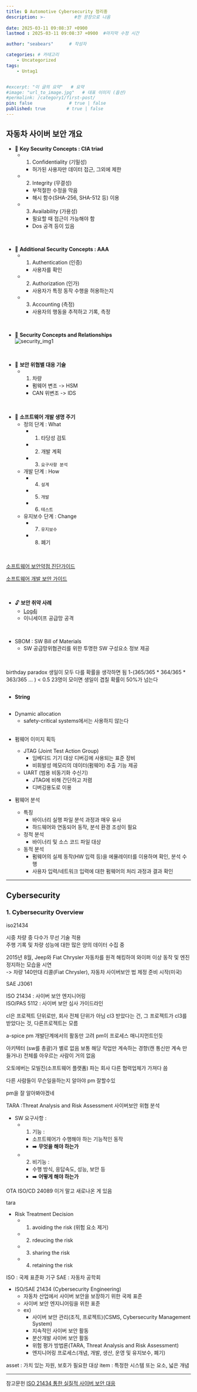 ```yaml
---
title: 🔒 Automotive Cybersecurity 정리중
description: >-           #한 문장으로 나옴
  
date: 2025-03-11 09:08:37 +0900
lastmod : 2025-03-11 09:08:37 +0900  #마지막 수정 시간

author: "seabears"      # 작성자

categories: # 카테고리
    - Uncategorized  
tags: 
    - Untag1


#excerpt: "이 글의 요약"   # 요약
#image: "url_to_image.jpg"   # 대표 이미지 (옵션)
#permalink: /category1/first-post/
pin: false              # true | false
published: true        # true | false
---
```


## 자동차 사이버 보안 개요  

- 📌 **Key Security Concepts : CIA triad**  
  - 1. Confidentiality (기밀성)  
    - 허가된 사용자만 데이터 접근, 그외에 제한  
  - 2. Integrity (무결성)  
    - 부적절한 수정을 막음  
    - 해시 함수(SHA-256, SHA-512 등) 이용  
  - 3. Availability (가용성)  
    - 필요할 때 접근이 가능해야 함  
    - Dos 공격 등이 있음

<br>

- 📌 **Additional Security Concepts : AAA**
  - 1. Authentication (인증)  
    - 사용자를 확인  
  - 2. Authorization  (인가)  
    - 사용자가 특정 동작 수행을 허용하는지  
  - 3. Accounting (측정)  
    - 사용자의 행동을 추적하고 기록, 측정  

<br>

- 📌 **Security Concepts and Relationships**  
![security_img1](https://github.com/user-attachments/assets/e725bd49-0e40-418a-b2c2-4b4bb858b30c)

<br>

- 📌 **보안 위협별 대응 기술**  
  - 1. 차량
    - 펌웨어 변조 -> HSM
    - CAN 위변조 -> IDS

<br>

- 📌 **소프트웨어 개발 생명 주기**  
  - 정의 단계 : What  
    - 1. 타당성 검토  
    - 2. 개발 계획  
    - 3. `요구사항 분석`  
  - 개발 단계 : How  
    - 4. `설계`  
    - 5. `개발`  
    - 6. `테스트`  
  - 유지보수 단계 : Change  
    - 7. `유지보수`  
    - 8. 폐기  

<br>

[소프트웨어 보안약점 진단가이드](https://www.kisa.or.kr/2060204/form?postSeq=9&page=1)  

[소프트웨어 개발 보안 가이드](https://www.kisa.or.kr/2060204/form?postSeq=5&page=1)  

<br>

- 🔓 **보안 취약 사례**  
  - [Log4j](https://namu.wiki/w/Log4j%20%EB%B3%B4%EC%95%88%20%EC%B7%A8%EC%95%BD%EC%A0%90%20%EC%82%AC%ED%83%9C#s-2.1)  
  - 이니세이프 공급망 공격  

<br>

- SBOM : SW Bill of Materials  
  - SW 공급망위협관리를 위한 투명한 SW 구성요소 정보 제공  

<br>

birthday paradox
생일이 모두 다를 확률을 생각하면 됨
1-(365/365 * 364/365 * 363/365 ... ) < 0.5
23명이 모이면 생일이 겹칠 확률이 50%가 넘는다


## 

- **String**



##

- Dynamic allocation  
  - safety-critical systems에서는 사용하지 않는다  

##

- 펌웨어 이미지 획득
  - JTAG (Joint Test Action Group)
    - 임베디드 기기 대상 디버깅에 사용되는 표준 장비
    - 비휘발성 메모리의 데이터(펌웨어) 추출 기능 제공
  - UART (범용 비동기화 수신기)
    - JTAG에 비해 간단하고 저렴
    - 디버깅용도로 이용
  
- 펌웨어 분석
  - 특징
    - 바이너리 실행 파일 분석 과정과 매우 유사
    - 하드웨어와 연동되어 동작, 분석 환경 조성이 필요
  - 정적 분석
    - 바이너리 및 소스 코드 파일 대상
  - 동적 분석
    - 펌웨어의 실제 동작(HW 입력 등)을 에뮬레이터를 이용하며 확인, 분석 수행
    - 사용자 입력/네트워크 입력에 대한 펌웨어의 처리 과정과 결과 확인
  

---

## Cybersecurity  

### 1. Cybersecurity Overview  
iso21434

시중 차량 중 다수가 무선 기술 적용  
주행 기록 및 차량 성능에 대한 많은 양의 데이터 수집 중  

2015년 8월, Jeep와 Fiat Chrysler 자동차를 원격 해킹하여 와이퍼 이상 동작 및 엔진 정지하는 모습을 시연  
-> 차량 140만대 리콜(Fiat Chrysler), 자동차 사이버보안 법 제정 준비 시작(미국)


SAE J3061


ISO 21434 : 사이버 보안 엔지니어링  
ISO/PAS 5112 : 사이버 보안 심사 가이드라인  




cl은 프로젝트 단위로만, 회사 전체 단위가 아님
cl3 받았다는 건, 그 프로젝트가 cl3를 받았다는 것, 다른프로젝트는 모름

a-spice pm 개발단계에서의 활동만 고려
pm이 프로세스 매니지먼트인듯

아키텍터 (sw를 총괄)가 별로 없음
보통 해당 작업만 계속하는 경향(캔 통신만 계속 만들거나)
전체를 아우르는 사람이 거의 없음


오토에버는 모빌진(소프트웨어 플랫폼) 파는 회사
다른 협력업체가 가져다 씀

다른 사람들이 무슨일을하는지 알아야 pm 잘할수있

pm을 잘 알아봐야겠네


TARA :Threat Analysis and Risk Assessment 사이버보안 위협 분석


- SW 요구사항 : 
  - 1. 기능 :  
    - 소프트웨어가 수행해야 하는 기능적인 동작  
    - ➡️ **무엇을  해야 하는가**  
  - 2. 비기능 :   
    - 수행 방식, 응답속도, 성능, 보안 등  
    - ➡️ **어떻게 해야 하는가**  


OTA
ISO/CD 24089 이거 말고 새로나온 게 있음

tara  

- Risk Treatment Decision  
  - 1. avoiding the risk (위험 요소 제거)  
  - 2. rdeucing the risk  
  - 3. sharing the risk  
  - 4. retaining the risk   


ISO : 국제 표준화 기구
SAE : 자동차 공학회

- ISO/SAE 21434 (Cybersecurity Engineering)
  - 자동차 산업에서 사이버 보안을 보장하기 위한 국제 표준  
  - 사이버 보안 엔지니어링을 위한 표준
  - ex)
    - 사이버 보안 관리(조직, 프로젝트)(CSMS, Cybersecurity Management System)
    - 지속적인 사이버 보안 활동
    - 분산개발 사이버 보안 활동
    - 위험 평가 방법론(TARA, Threat Analysis and Risk Assessment)
    - 엔지니어링 프로세스(개념, 개발, 생산, 운영 및 유지보수, 폐기)


asset : 가치 있는 자원, 보호가 필요한 대상
item : 특정한 시스템 또는 요소, 넓은 개념

---

참고문헌
[ISO 21434 통한 실질적 사이버 보안 대응](https://www.autoelectronics.co.kr/article/articleView.asp?idx=4655)  


